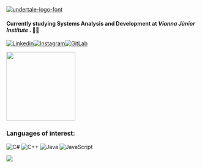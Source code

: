 <a href="https://fontmeme.com/undertale-logo-font/"><img src="https://fontmeme.com/permalink/230327/0c61aa23219402d82dd30e031cc82d75.png" alt="undertale-logo-font" border="0"></a>
#### Currently studying Systems Analysis and Development at <em> Vianna Júnior Institute </em>. 👨‍🎓
[![Linkedin](https://img.shields.io/badge/LinkedIn-0077B5?style=for-the-badge&logo=linkedin&logoColor=white)](https://www.linkedin.com/in/arthur-fernandes-720868180/)[![Instagram](https://img.shields.io/badge/Instagram-E4405F?style=for-the-badge&logo=instagram&logoColor=white)](https://www.instagram.com/arthurfernandes.jpg/)[![GitLab](https://img.shields.io/badge/GitLab-330F63?style=for-the-badge&logo=gitlab&logoColor=white)](https://gitlab.com/Arthurfernades)


<img height="180em" src="https://github-readme-stats.vercel.app/api?username=Arthurfernades&show_icons=true&theme=dracula"/>

### Languages of interest:

![C#](https://img.shields.io/badge/C%23-239120?style=for-the-badge&logo=c-sharp&logoColor=white)
![C++](https://img.shields.io/badge/C%2B%2B-00599C?style=for-the-badge&logo=c%2B%2B&logoColor=white)
![Java](https://img.shields.io/badge/Java-ED8B00?style=for-the-badge&logo=openjdk&logoColor=white)
![JavaScript](https://img.shields.io/badge/JavaScript-323330?style=for-the-badge&logo=javascript&logoColor=F7DF1E)


<img src="https://em-content.zobj.net/thumbs/160/apple/325/flag-brazil_1f1e7-1f1f7.png">
